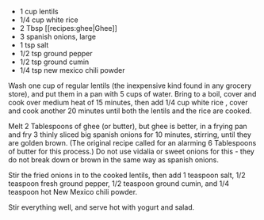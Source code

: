 * 1 cup lentils
* 1/4 cup white rice
* 2 Tbsp [[recipes:ghee|Ghee]]
* 3 spanish onions, large
* 1 tsp salt
* 1/2 tsp ground pepper
* 1/2 tsp ground cumin
* 1/4 tsp new mexico chili powder


Wash one cup of regular lentils (the inexpensive kind found in any grocery store), and put them in a pan with 5 cups of water.  Bring to a boil, cover and cook over medium heat of 15 minutes, then add 1/4 cup white rice , cover and cook another 20 minutes until both the lentils and the rice are cooked.

Melt 2 Tablespoons of ghee (or butter), but ghee is better, in a frying pan and fry 3 thinly sliced big spanish onions for 10 minutes, stirring, until they are golden brown. (The original recipe called for an alarming 6 Tablespoons of butter for this process.)  Do not use vidalia or sweet onions for this - they do not break down or brown in the same way as spanish onions.

Stir the fried onions in to the cooked lentils, then add 1 teaspoon salt, 1/2 teaspoon fresh ground pepper, 1/2 teaspoon ground cumin, and 1/4 teaspoon hot New Mexico chili powder. 

Stir everything well, and serve hot with yogurt and salad.